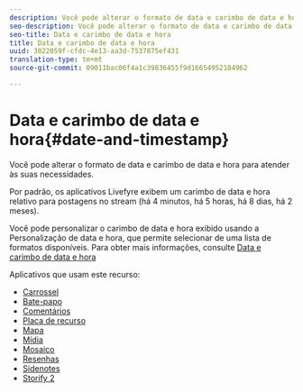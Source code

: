 ```yaml
---
description: Você pode alterar o formato de data e carimbo de data e hora para atender às suas necessidades.
seo-description: Você pode alterar o formato de data e carimbo de data e hora para atender às suas necessidades.
seo-title: Data e carimbo de data e hora
title: Data e carimbo de data e hora
uuid: 3022059f-cfdc-4e13-aa3d-7537875ef431
translation-type: tm+mt
source-git-commit: 09011bac06f4a1c39836455f9d16654952184962

---
```



# Data e carimbo de data e hora{#date-and-timestamp}

Você pode alterar o formato de data e carimbo de data e hora para atender às suas necessidades.

Por padrão, os aplicativos Livefyre exibem um carimbo de data e hora relativo para postagens no stream (há 4 minutos, há 5 horas, há 8 dias, há 2 meses).

Você pode personalizar o carimbo de data e hora exibido usando a Personalização de data e hora, que permite selecionar de uma lista de formatos disponíveis. Para obter mais informações, consulte [Data e carimbo de data e hora](/help/using/c-features-livefyre/c-styling-features/c-date-and-timestamp.md)

Aplicativos que usam este recurso:

* [Carrossel](/help/using/c-about-apps/c-carousel-app/c-carousel-app.md#c_carousel_app)
* [Bate-papo](/help/using/c-about-apps/c-chat-app/c-chat-app.md#c_chat_app)
* [Comentários](/help/using/c-about-apps/c-comments/c-comments.md)
* [Placa de recurso](/help/using/c-about-apps/c-feature-card-app/c-feature-card-app.md#c_feature_card_app)
* [Mapa](/help/using/c-about-apps/c-map-app/c-map-app.md#c_map_app)
* [Mídia](/help/using/c-about-apps/c-media-wall-app/c-media-wall-app.md#c_media_wall_app)
* [Mosaico](/help/using/c-about-apps/c-mosaic-app/c-mosaic-app.md#c_mosaic_app)
* [Resenhas](/help/using/c-about-apps/c-reviews-app/c-reviews-app.md#c_reviews_app)
* [Sidenotes](/help/using/c-about-apps/c-sidenotes-app/c-sidenotes-app.md#c_sidenotes_app)
* [Storify 2](/help/using/c-about-apps/c-storify2/c-storify2.md#c_storify2)

